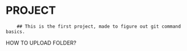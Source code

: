 # **PROJECT**

        ## This is the first project, made to figure out git command basics.
HOW TO UPLOAD FOLDER?
